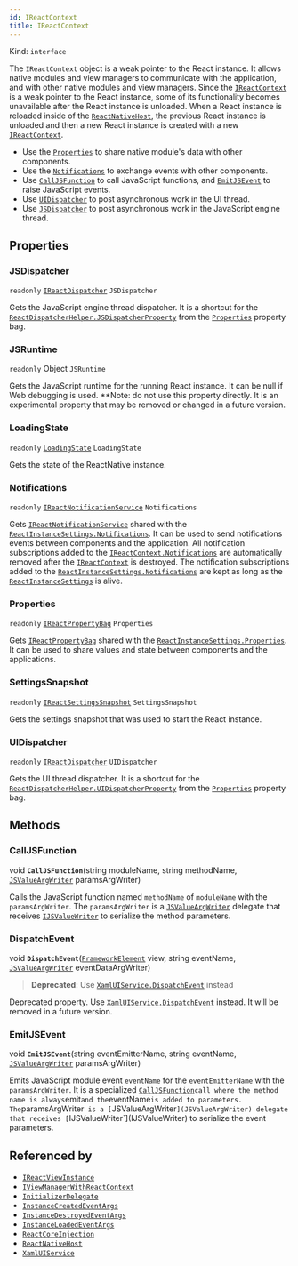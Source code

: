 ```yaml
---
id: IReactContext
title: IReactContext
---
```


Kind: `interface`



The `IReactContext` object is a weak pointer to the React instance. It allows native modules and view managers to communicate with the application, and with other native modules and view managers.
Since the [`IReactContext`](IReactContext) is a weak pointer to the React instance, some of its functionality becomes unavailable after the React instance is unloaded. When a React instance is reloaded inside of the [`ReactNativeHost`](ReactNativeHost), the previous React instance is unloaded and then a new React instance is created with a new [`IReactContext`](IReactContext).
- Use the [`Properties`](#properties-1) to share native module's data with other components.
- Use the [`Notifications`](#notifications) to exchange events with other components.
- Use [`CallJSFunction`](#calljsfunction) to call JavaScript functions, and [`EmitJSEvent`](#emitjsevent) to raise JavaScript events.
- Use [`UIDispatcher`](#uidispatcher) to post asynchronous work in the UI thread.
- Use [`JSDispatcher`](#jsdispatcher) to post asynchronous work in the JavaScript engine thread.

## Properties
### JSDispatcher
`readonly`  [`IReactDispatcher`](IReactDispatcher) `JSDispatcher`

Gets the JavaScript engine thread dispatcher.
It is a shortcut for the [`ReactDispatcherHelper.JSDispatcherProperty`](ReactDispatcherHelper#jsdispatcherproperty) from the [`Properties`](#properties-1) property bag.

### JSRuntime
`readonly`  Object `JSRuntime`

Gets the JavaScript runtime for the running React instance.
It can be null if Web debugging is used.
**Note: do not use this property directly. It is an experimental property that may be removed or changed in a future version.

### LoadingState
`readonly`  [`LoadingState`](LoadingState) `LoadingState`

Gets the state of the ReactNative instance.

### Notifications
`readonly`  [`IReactNotificationService`](IReactNotificationService) `Notifications`

Gets [`IReactNotificationService`](IReactNotificationService) shared with the [`ReactInstanceSettings.Notifications`](ReactInstanceSettings#notifications).
It can be used to send notifications events between components and the application.
All notification subscriptions added to the [`IReactContext.Notifications`](IReactContext#notifications) are automatically removed after the [`IReactContext`](IReactContext) is destroyed.
The notification subscriptions added to the [`ReactInstanceSettings.Notifications`](ReactInstanceSettings#notifications) are kept as long as the [`ReactInstanceSettings`](ReactInstanceSettings) is alive.

### Properties
`readonly`  [`IReactPropertyBag`](IReactPropertyBag) `Properties`

Gets [`IReactPropertyBag`](IReactPropertyBag) shared with the [`ReactInstanceSettings.Properties`](ReactInstanceSettings#properties-1).
It can be used to share values and state between components and the applications.

### SettingsSnapshot
`readonly`  [`IReactSettingsSnapshot`](IReactSettingsSnapshot) `SettingsSnapshot`

Gets the settings snapshot that was used to start the React instance.

### UIDispatcher
`readonly`  [`IReactDispatcher`](IReactDispatcher) `UIDispatcher`

Gets the UI thread dispatcher.
It is a shortcut for the [`ReactDispatcherHelper.UIDispatcherProperty`](ReactDispatcherHelper#uidispatcherproperty) from the [`Properties`](#properties-1) property bag.



## Methods
### CallJSFunction
void **`CallJSFunction`**(string moduleName, string methodName, [`JSValueArgWriter`](JSValueArgWriter) paramsArgWriter)

Calls the JavaScript function named `methodName` of `moduleName` with the `paramsArgWriter`.
The `paramsArgWriter` is a [`JSValueArgWriter`](JSValueArgWriter) delegate that receives [`IJSValueWriter`](IJSValueWriter) to serialize the method parameters.



### DispatchEvent
void **`DispatchEvent`**([`FrameworkElement`](https://docs.microsoft.com/uwp/api/Windows.UI.Xaml.FrameworkElement) view, string eventName, [`JSValueArgWriter`](JSValueArgWriter) eventDataArgWriter)

> **Deprecated**: Use [`XamlUIService.DispatchEvent`](XamlUIService#dispatchevent) instead

Deprecated property. Use [`XamlUIService.DispatchEvent`](XamlUIService#dispatchevent) instead. It will be removed in a future version.



### EmitJSEvent
void **`EmitJSEvent`**(string eventEmitterName, string eventName, [`JSValueArgWriter`](JSValueArgWriter) paramsArgWriter)

Emits JavaScript module event `eventName` for the `eventEmitterName` with the `paramsArgWriter`.
It is a specialized [`CallJSFunction`](#calljsfunction)` call where the method name is always `emit` and the `eventName` is added to parameters.
The `paramsArgWriter` is a [`JSValueArgWriter`](JSValueArgWriter) delegate that receives [`IJSValueWriter`](IJSValueWriter) to serialize the event parameters.






## Referenced by
- [`IReactViewInstance`](IReactViewInstance)
- [`IViewManagerWithReactContext`](IViewManagerWithReactContext)
- [`InitializerDelegate`](InitializerDelegate)
- [`InstanceCreatedEventArgs`](InstanceCreatedEventArgs)
- [`InstanceDestroyedEventArgs`](InstanceDestroyedEventArgs)
- [`InstanceLoadedEventArgs`](InstanceLoadedEventArgs)
- [`ReactCoreInjection`](ReactCoreInjection)
- [`ReactNativeHost`](ReactNativeHost)
- [`XamlUIService`](XamlUIService)
